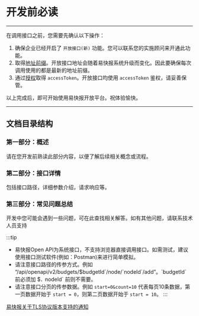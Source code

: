# 开发前必读

---
在调用接口之前，您需要先确认以下操作：

1. 确保企业已经开启了 `开放接口(新)` 功能。您可以联系您的实施顾问来开通此功能。
2. 取得[地址前缀](/docs/open-api/getting-started/origin)。开放接口地址会随着易快报系统升级而变化。因此要确保每次调用使用的都是最新的地址前缀。
3. 通过[授权](/docs/open-api/getting-started/auth)取得 `accessToken`。开放接口均使用 `accessToken` 鉴权，请妥善保管。

以上完成后，即可开始使用易快报开放平台。祝体验愉快。

---
## 文档目录结构

### 第一部分：概述
请在您开发前熟读此部分内容，以便了解后续相关概念或流程。

### 第二部分：接口详情
包括接口路径，详细参数介绍，请求响应等。

### 第三部分：常见问题总结
开发中您可能会遇到一些问题，可在此查找相关解答。如有其他问题，请联系技术人员支持

:::tip
- 易快报Open API为系统接口，不支持浏览器直接调用接口。如需测试，建议使用接口测试软件(例如：Postman)来进行简单模拟。
- 请注意接口路径的传参方式。例如 “/api/openapi/v2/budgets/$`budgetId`/node/`nodeId`/add”。`budgetId` 前必须加 `$`，`nodeId` 前则不需要。
- 请注意接口分页的传参数据。例如 `start=0&count=10` 代表每页10条数据，第一页数据开始于 `start = 0`，则第二页数据开始于 `start = 10`。
:::

[易快报关于TLS协议版本支持的通知](/docs/open-api/notice/TLS)